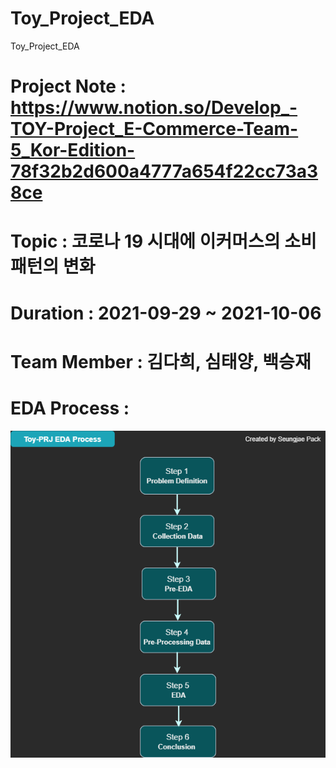 # Toy_Project_EDA
Toy_Project_EDA
# Project Note : https://www.notion.so/Develop_-TOY-Project_E-Commerce-Team-5_Kor-Edition-78f32b2d600a4777a654f22cc73a38ce
# Topic : 코로나 19 시대에 이커머스의 소비패턴의 변화
# Duration : 2021-09-29 ~ 2021-10-06
# Team Member : 김다희, 심태양, 백승재
# EDA Process :
<p align='center'>
    <img src="./04.Image/Sequence/PRJ EDA Process.drawio_SJP.png"/>
</p>

